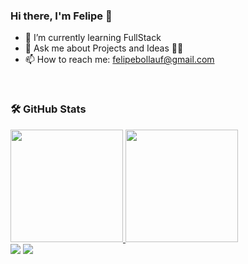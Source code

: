### Hi there, I'm Felipe 👋

- 🌱 I’m currently learning FullStack
- 💬 Ask me about Projects and Ideas 🤑💸
- 📫 How to reach me: felipebollauf@gmail.com
<br>

  ### 🛠️ GitHub Stats

<div>
  <a href="https://github.com/Felipe-T-Maciel">
  <img height="180em" src="https://github-readme-stats-eight-theta.vercel.app/api?username=Felipe-T-Maciel&show_icons=true&theme=tokyonight&include_all_commits=true&count_private=true"/>
  <img height="180em" src="https://github-readme-stats-eight-theta.vercel.app/api/top-langs/?username=Felipe-T-Maciel&layout=compact&langs_count=8&theme=tokyonight"/>
<div>
  
<div> 
  <a href="https://instagram.com/__fenipee" target="_blank"><img src="https://img.shields.io/badge/-Instagram-%23E4405F?style=for-the-badge&logo=instagram&logoColor=white" target="_blank"></a>
  <a href = "mailto:felipebollauf@gmail.com"><img src="https://img.shields.io/badge/-Gmail-%23333?style=for-the-badge&logo=gmail&logoColor=white" target="_blank"></a>
  
</div>
